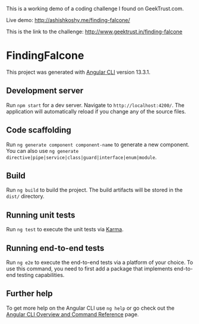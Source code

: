 This is a working demo of a coding challenge I found on GeekTrust.com. 

Live demo:
  http://ashishkoshy.me/finding-falcone/

This is the link to the challenge: 
  http://www.geektrust.in/finding-falcone

# FindingFalcone

This project was generated with [Angular CLI](https://github.com/angular/angular-cli) version 13.3.1.

## Development server

Run `npm start` for a dev server. Navigate to `http://localhost:4200/`. The application will automatically reload if you change any of the source files.

## Code scaffolding

Run `ng generate component component-name` to generate a new component. You can also use `ng generate directive|pipe|service|class|guard|interface|enum|module`.

## Build

Run `ng build` to build the project. The build artifacts will be stored in the `dist/` directory.

## Running unit tests

Run `ng test` to execute the unit tests via [Karma](https://karma-runner.github.io).

## Running end-to-end tests

Run `ng e2e` to execute the end-to-end tests via a platform of your choice. To use this command, you need to first add a package that implements end-to-end testing capabilities.

## Further help

To get more help on the Angular CLI use `ng help` or go check out the [Angular CLI Overview and Command Reference](https://angular.io/cli) page.
